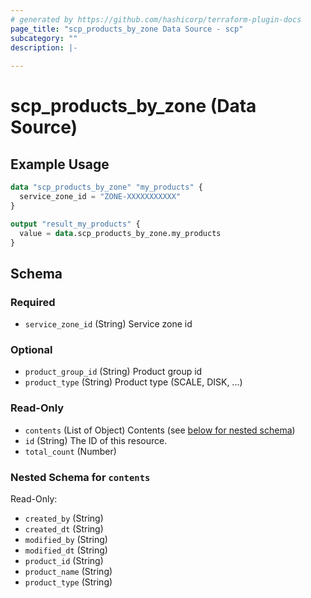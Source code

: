 ```yaml
---
# generated by https://github.com/hashicorp/terraform-plugin-docs
page_title: "scp_products_by_zone Data Source - scp"
subcategory: ""
description: |-
  
---
```


# scp_products_by_zone (Data Source)



## Example Usage

```terraform
data "scp_products_by_zone" "my_products" {
  service_zone_id = "ZONE-XXXXXXXXXXX"
}

output "result_my_products" {
  value = data.scp_products_by_zone.my_products
}
```

<!-- schema generated by tfplugindocs -->
## Schema

### Required

- `service_zone_id` (String) Service zone id

### Optional

- `product_group_id` (String) Product group id
- `product_type` (String) Product type (SCALE, DISK, ...)

### Read-Only

- `contents` (List of Object) Contents (see [below for nested schema](#nestedatt--contents))
- `id` (String) The ID of this resource.
- `total_count` (Number)

<a id="nestedatt--contents"></a>
### Nested Schema for `contents`

Read-Only:

- `created_by` (String)
- `created_dt` (String)
- `modified_by` (String)
- `modified_dt` (String)
- `product_id` (String)
- `product_name` (String)
- `product_type` (String)


